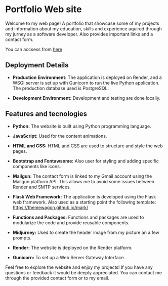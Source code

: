 # Portfolio Web site

Welcome to my web page! A portfolio that showcase some of my projects and information about my education, skills and experience 
aquired through my jurney as a software developer. Also provides important links and a contact form.

You can accsess from [here](https://portfolio-web-page.onrender.com)


## Deployment Details
* **Production Environment:** The application is deployed on Render, and a WSGI server is set up with Gunicorn to run the live Python application. The production database used is PostgreSQL.

* **Development Environment:** Development and testing are done locally.


## Features and tecnologies

* **Python:** The website is built using Python programming language.

* **JavaScript:** Used for the content animations.

* **HTML and CSS:** HTML and CSS are used to structure and style the web pages.

* **Bootstrap and Fontawsome:** Also user for styling and adding specific components like icons.

* **Mailgun:** The contact form is linked to my Gmail account using the Mailgun platform API.
  This allows me to avoid some issues between Render and SMTP services.

* **Flask Web Framework:** The application is developed using the Flask web framework.
  Also used as a starting point the following template: https://themewagon.github.io/mark/

* **Functions and Packages:** Functions and packages are used to modularize the code and provide reusable components.

* **Midjurney:** Used to create the header image from my picture an a few prompts.

* **Render:** The website is deployed on the Render platform.

* **Gunicorn:** To set up a Web Server Gateway Interface.

Feel free to explore the website and enjoy my projects! If you have any questions or feedback it would be deeply appreciated. 
You can contact me through the provided contact form or to my email.


